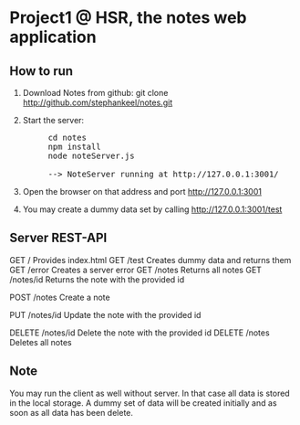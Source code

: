<h1>Project1 @ HSR, the notes web application</h1>

How to run
----------

1. Download Notes from github:
        git clone http://github.com/stephankeel/notes.git

2. Start the server:
<pre>
        cd notes
        npm install
        node noteServer.js
	
        --> NoteServer running at http://127.0.0.1:3001/
</pre>
3. Open the browser on that address and port http://127.0.0.1:3001

4. You may create a dummy data set by calling http://127.0.0.1:3001/test


Server REST-API
---------------

GET /               Provides index.html
GET /test           Creates dummy data and returns them
GET /error          Creates a server error
GET /notes          Returns all notes
GET /notes/id       Returns the note with the provided id

POST /notes         Create a note

PUT /notes/id       Update the note with the provided id

DELETE /notes/id    Delete the note with the provided id
DELETE /notes       Deletes all notes


Note
----

You may run the client as well without server. In that case all data is stored in the local storage.
A dummy set of data will be created initially and as soon as all data has been delete.
